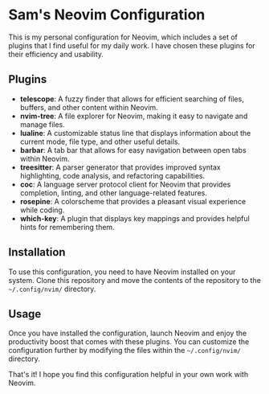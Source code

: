 # Sam's Neovim Configuration

This is my personal configuration for Neovim, which includes a set of plugins that I find useful for my daily work. I have chosen these plugins for their efficiency and usability. 

## Plugins

- **telescope**: A fuzzy finder that allows for efficient searching of files, buffers, and other content within Neovim.
- **nvim-tree**: A file explorer for Neovim, making it easy to navigate and manage files.
- **lualine**: A customizable status line that displays information about the current mode, file type, and other useful details.
- **barbar**: A tab bar that allows for easy navigation between open tabs within Neovim.
- **treesitter**: A parser generator that provides improved syntax highlighting, code analysis, and refactoring capabilities.
- **coc**: A language server protocol client for Neovim that provides completion, linting, and other language-related features.
- **rosepine**: A colorscheme that provides a pleasant visual experience while coding.
- **which-key**: A plugin that displays key mappings and provides helpful hints for remembering them.

## Installation

To use this configuration, you need to have Neovim installed on your system. Clone this repository and move the contents of the repository to the `~/.config/nvim/` directory. 

## Usage

Once you have installed the configuration, launch Neovim and enjoy the productivity boost that comes with these plugins. You can customize the configuration further by modifying the files within the `~/.config/nvim/` directory. 

That's it! I hope you find this configuration helpful in your own work with Neovim.
